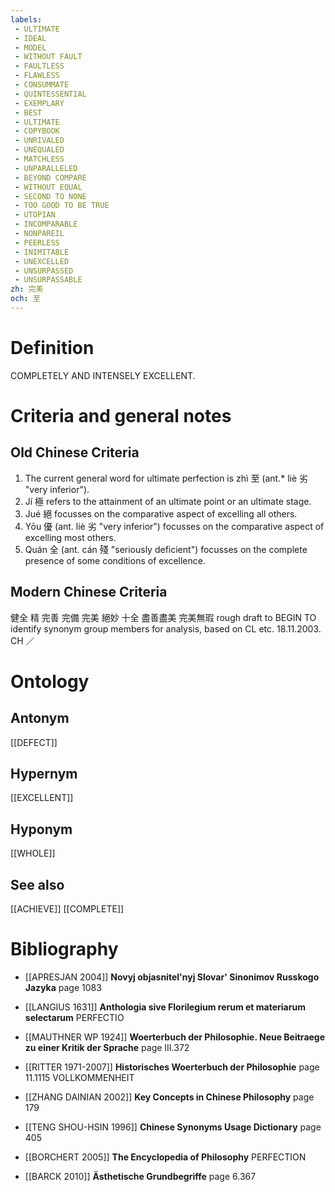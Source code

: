 ```yaml
---
labels: 
 - ULTIMATE
 - IDEAL
 - MODEL
 - WITHOUT FAULT
 - FAULTLESS
 - FLAWLESS
 - CONSUMMATE
 - QUINTESSENTIAL
 - EXEMPLARY
 - BEST
 - ULTIMATE
 - COPYBOOK
 - UNRIVALED
 - UNEQUALED
 - MATCHLESS
 - UNPARALLELED
 - BEYOND COMPARE
 - WITHOUT EQUAL
 - SECOND TO NONE
 - TOO GOOD TO BE TRUE
 - UTOPIAN
 - INCOMPARABLE
 - NONPAREIL
 - PEERLESS
 - INIMITABLE
 - UNEXCELLED
 - UNSURPASSED
 - UNSURPASSABLE
zh: 完美
och: 至
---
```


# Definition
COMPLETELY AND INTENSELY EXCELLENT.
# Criteria and general notes
## Old Chinese Criteria
1. The current general word for ultimate perfection is zhì 至 (ant.* liè 劣 "very inferior").
2. Jí 極 refers to the attainment of an ultimate point or an ultimate stage.
3. Jué 絕 focusses on the comparative aspect of excelling all others.
4. Yōu 優 (ant. liè 劣 "very inferior") focusses on the comparative aspect of excelling most others.
5. Quán 全 (ant. cán 殘 "seriously deficient") focusses on the complete presence of some conditions of excellence.
## Modern Chinese Criteria
健全
精
完善
完備
完美
絕妙
十全
盡善盡美
完美無瑕
rough draft to BEGIN TO identify synonym group members for analysis, based on CL etc. 18.11.2003. CH ／
# Ontology

## Antonym
[[DEFECT]]
## Hypernym
[[EXCELLENT]]
## Hyponym
[[WHOLE]]
## See also
[[ACHIEVE]]
[[COMPLETE]]
# Bibliography
- [[APRESJAN 2004]]
**Novyj objasnitel'nyj Slovar' Sinonimov Russkogo Jazyka** page 1083

- [[LANGIUS 1631]]
**Anthologia sive Florilegium rerum et materiarum selectarum** 
PERFECTIO
- [[MAUTHNER WP 1924]]
**Woerterbuch der Philosophie. Neue Beitraege zu einer Kritik der Sprache** page III.372

- [[RITTER 1971-2007]]
**Historisches Woerterbuch der Philosophie** page 11.1115
VOLLKOMMENHEIT
- [[ZHANG DAINIAN 2002]]
**Key Concepts in Chinese Philosophy** page 179

- [[TENG SHOU-HSIN 1996]]
**Chinese Synonyms Usage Dictionary** page 405

- [[BORCHERT 2005]]
**The Encyclopedia of Philosophy** 
PERFECTION
- [[BARCK 2010]]
**Ästhetische Grundbegriffe** page 6.367
